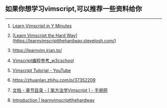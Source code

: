 ## 如果你想学习vimscript,可以推荐一些资料给你

---

1. [Learn Vimscript in Y Minutes](https://learnxinyminutes.com/docs/vimscript/)

2. [[Learn Vimscript the Hard Way](https://learnvimscriptthehardway.stevelosh.com/)](https://learnvimscriptthehardway.stevelosh.com/)

3. https://learnvim.irian.to/

4. [Vimscript编程参考_w3cschool](https://www.w3cschool.cn/vim/nckx1pu0.html)

5. [Vimscript Tutorial - YouTube](https://www.youtube.com/playlist?list=PLOe6AggsTaVv_IQsADuzhOzepA_tSAagN)

6. https://zhuanlan.zhihu.com/p/37352209

7. [文档 - 章节目录 - [ 笨方法学Vimscript ] - 手册网](https://www.shouce.ren/api/view/a/9653)

8. [Introduction | learnvimscriptthehardway](https://huhuang03.gitbooks.io/learnvimscriptthehardway/content/)
